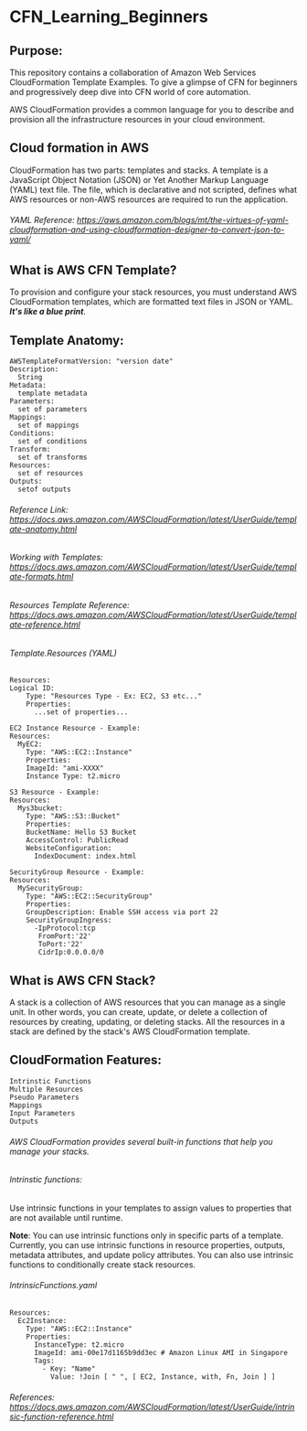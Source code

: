 # CFN_Learning_Beginners
   
## Purpose: 
This repository contains a collaboration of Amazon Web Services CloudFormation Template Examples. To give a glimpse of CFN for beginners and progressively deep dive into CFN world of core automation.  

AWS CloudFormation provides a common language for you to describe and provision all the infrastructure resources in your cloud environment.

## Cloud formation in AWS
CloudFormation has two parts: templates and stacks. A template is a JavaScript Object Notation (JSON) or Yet Another Markup Language (YAML) text file. The file, which is declarative and not scripted, defines what AWS resources or non-AWS resources are required to run the application.

###### YAML Reference: https://aws.amazon.com/blogs/mt/the-virtues-of-yaml-cloudformation-and-using-cloudformation-designer-to-convert-json-to-yaml/

## What is AWS CFN Template?
To provision and configure your stack resources, you must understand AWS CloudFormation templates, which are formatted text files in JSON or YAML. **_It's like a blue print_**. 

## Template Anatomy:
```
AWSTemplateFormatVersion: "version date"
Description:
  String
Metadata:
  template metadata
Parameters:
  set of parameters
Mappings:
  set of mappings
Conditions:
  set of conditions
Transform:
  set of transforms
Resources:
  set of resources
Outputs:
  setof outputs
```

###### Reference Link: https://docs.aws.amazon.com/AWSCloudFormation/latest/UserGuide/template-anatomy.html

###### Working with Templates: https://docs.aws.amazon.com/AWSCloudFormation/latest/UserGuide/template-formats.html

###### Resources Template Reference: https://docs.aws.amazon.com/AWSCloudFormation/latest/UserGuide/template-reference.html

###### Template.Resources (YAML)

```
Resources:
Logical ID:
	Type: "Resources Type - Ex: EC2, S3 etc..."
	Properties:
	  ...set of properties...
```
```
EC2 Instance Resource - Example:
Resources:
  MyEC2:
    Type: "AWS::EC2::Instance"
    Properties:
	ImageId: "ami-XXXX"
	Instance Type: t2.micro
```
```
S3 Resource - Example:
Resources:
  Mys3bucket:
    Type: "AWS::S3::Bucket"
    Properties:
	BucketName: Hello S3 Bucket
	AccessControl: PublicRead
	WebsiteConfiguration:
	  IndexDocument: index.html
```
```
SecurityGroup Resource - Example:
Resources:
  MySecurityGroup:
    Type: "AWS::EC2::SecurityGroup"
    Properties:
	GroupDescription: Enable SSH access via port 22
	SecurityGroupIngress: 
	  -IpProtocol:tcp
	   FromPort:'22'
	   ToPort:'22'
	   CidrIp:0.0.0.0/0 
```

## What is AWS CFN Stack?
A stack is a collection of AWS resources that you can manage as a single unit. In other words, you can create, update, or delete a collection of resources by creating, updating, or deleting stacks. All the resources in a stack are defined by the stack's AWS CloudFormation template.


## CloudFormation Features:

```
Intrinstic Functions
Multiple Resources
Pseudo Parameters
Mappings
Input Parameters
Outputs
```

###### AWS CloudFormation provides several built-in functions that help you manage your stacks. 

###### Intrinstic functions:

Use intrinsic functions in your templates to assign values to properties that are not available until runtime.

**Note**: You can use intrinsic functions only in specific parts of a template. Currently, you can use intrinsic functions in resource properties, outputs, metadata attributes, and update policy attributes. You can also use intrinsic functions to conditionally create stack resources.

###### IntrinsicFunctions.yaml

```
Resources:
  Ec2Instance:
    Type: "AWS::EC2::Instance"
    Properties:
      InstanceType: t2.micro
      ImageId: ami-00e17d1165b9dd3ec # Amazon Linux AMI in Singapore
      Tags:
        - Key: "Name"
          Value: !Join [ " ", [ EC2, Instance, with, Fn, Join ] ]
```

###### References: https://docs.aws.amazon.com/AWSCloudFormation/latest/UserGuide/intrinsic-function-reference.html

